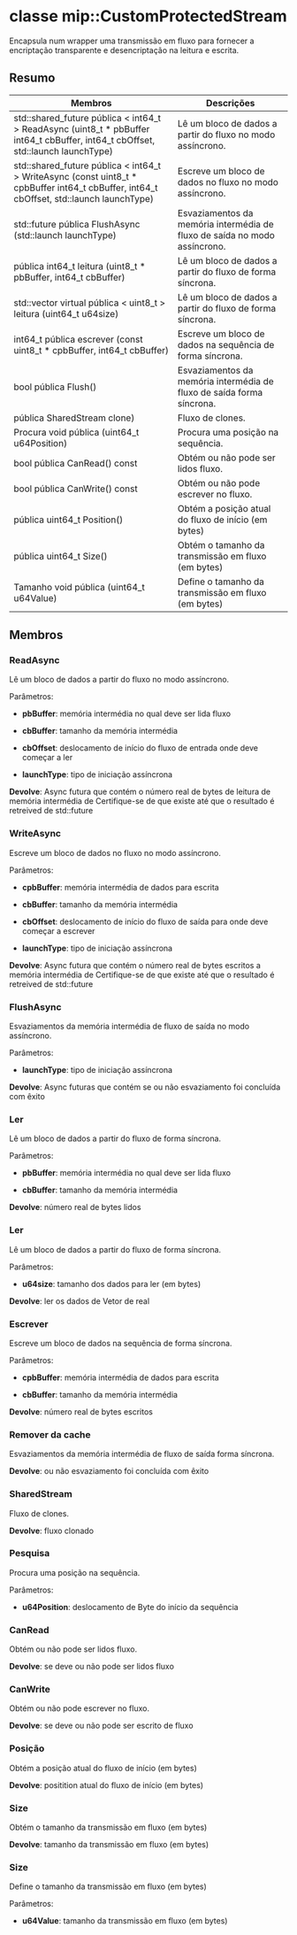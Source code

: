 # <a name="class-mipcustomprotectedstream"></a>classe mip::CustomProtectedStream 
Encapsula num wrapper uma transmissão em fluxo para fornecer a encriptação transparente e desencriptação na leitura e escrita.
  
## <a name="summary"></a>Resumo
 Membros                        | Descrições                                
--------------------------------|---------------------------------------------
std::shared_future pública < int64_t > ReadAsync (uint8_t * pbBuffer int64_t cbBuffer, int64_t cbOffset, std::launch launchType)  |  Lê um bloco de dados a partir do fluxo no modo assíncrono.
std::shared_future pública < int64_t > WriteAsync (const uint8_t * cpbBuffer int64_t cbBuffer, int64_t cbOffset, std::launch launchType)  |  Escreve um bloco de dados no fluxo no modo assíncrono.
std::future pública<bool> FlushAsync (std::launch launchType)  |  Esvaziamentos da memória intermédia de fluxo de saída no modo assíncrono.
 pública int64_t leitura (uint8_t * pbBuffer, int64_t cbBuffer)  |  Lê um bloco de dados a partir do fluxo de forma síncrona.
std::vector virtual pública < uint8_t > leitura (uint64_t u64size)  |  Lê um bloco de dados a partir do fluxo de forma síncrona.
 int64_t pública escrever (const uint8_t * cpbBuffer, int64_t cbBuffer)  |  Escreve um bloco de dados na sequência de forma síncrona.
 bool pública Flush()  |  Esvaziamentos da memória intermédia de fluxo de saída forma síncrona.
 pública SharedStream clone)  |  Fluxo de clones.
 Procura void pública (uint64_t u64Position)  |  Procura uma posição na sequência.
 bool pública CanRead() const  |  Obtém ou não pode ser lidos fluxo.
 bool pública CanWrite() const  |  Obtém ou não pode escrever no fluxo.
 pública uint64_t Position()  |  Obtém a posição atual do fluxo de início (em bytes)
 pública uint64_t Size()  |  Obtém o tamanho da transmissão em fluxo (em bytes)
 Tamanho void pública (uint64_t u64Value)  |  Define o tamanho da transmissão em fluxo (em bytes)
  
## <a name="members"></a>Membros
  
### <a name="readasync"></a>ReadAsync
Lê um bloco de dados a partir do fluxo no modo assíncrono.

Parâmetros:  
* **pbBuffer**: memória intermédia no qual deve ser lida fluxo 


* **cbBuffer**: tamanho da memória intermédia 


* **cbOffset**: deslocamento de início do fluxo de entrada onde deve começar a ler 


* **launchType**: tipo de iniciação assíncrona



  
**Devolve**: Async futura que contém o número real de bytes de leitura de memória intermédia de Certifique-se de que existe até que o resultado é retreived de std::future
  
### <a name="writeasync"></a>WriteAsync
Escreve um bloco de dados no fluxo no modo assíncrono.

Parâmetros:  
* **cpbBuffer**: memória intermédia de dados para escrita 


* **cbBuffer**: tamanho da memória intermédia 


* **cbOffset**: deslocamento de início do fluxo de saída para onde deve começar a escrever 


* **launchType**: tipo de iniciação assíncrona



  
**Devolve**: Async futura que contém o número real de bytes escritos a memória intermédia de Certifique-se de que existe até que o resultado é retreived de std::future
  
### <a name="flushasync"></a>FlushAsync
Esvaziamentos da memória intermédia de fluxo de saída no modo assíncrono.

Parâmetros:  
* **launchType**: tipo de iniciação assíncrona



  
**Devolve**: Async futuras que contém se ou não esvaziamento foi concluída com êxito
  
### <a name="read"></a>Ler
Lê um bloco de dados a partir do fluxo de forma síncrona.

Parâmetros:  
* **pbBuffer**: memória intermédia no qual deve ser lida fluxo 


* **cbBuffer**: tamanho da memória intermédia



  
**Devolve**: número real de bytes lidos
  
### <a name="read"></a>Ler
Lê um bloco de dados a partir do fluxo de forma síncrona.

Parâmetros:  
* **u64size**: tamanho dos dados para ler (em bytes)



  
**Devolve**: ler os dados de Vetor de real
  
### <a name="write"></a>Escrever
Escreve um bloco de dados na sequência de forma síncrona.

Parâmetros:  
* **cpbBuffer**: memória intermédia de dados para escrita 


* **cbBuffer**: tamanho da memória intermédia



  
**Devolve**: número real de bytes escritos
  
### <a name="flush"></a>Remover da cache
Esvaziamentos da memória intermédia de fluxo de saída forma síncrona.

  
**Devolve**: ou não esvaziamento foi concluída com êxito
  
### <a name="sharedstream"></a>SharedStream
Fluxo de clones.

  
**Devolve**: fluxo clonado
  
### <a name="seek"></a>Pesquisa
Procura uma posição na sequência.

Parâmetros:  
* **u64Position**: deslocamento de Byte do início da sequência


  
### <a name="canread"></a>CanRead
Obtém ou não pode ser lidos fluxo.

  
**Devolve**: se deve ou não pode ser lidos fluxo
  
### <a name="canwrite"></a>CanWrite
Obtém ou não pode escrever no fluxo.

  
**Devolve**: se deve ou não pode ser escrito de fluxo
  
### <a name="position"></a>Posição
Obtém a posição atual do fluxo de início (em bytes)

  
**Devolve**: positition atual do fluxo de início (em bytes)
  
### <a name="size"></a>Size
Obtém o tamanho da transmissão em fluxo (em bytes)

  
**Devolve**: tamanho da transmissão em fluxo (em bytes)
  
### <a name="size"></a>Size
Define o tamanho da transmissão em fluxo (em bytes)

Parâmetros:  
* **u64Value**: tamanho da transmissão em fluxo (em bytes)

